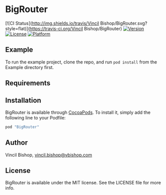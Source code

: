 # BigRouter

[![CI Status](http://img.shields.io/travis/Vincil Bishop/BigRouter.svg?style=flat)](https://travis-ci.org/Vincil Bishop/BigRouter)
[![Version](https://img.shields.io/cocoapods/v/BigRouter.svg?style=flat)](http://cocoapods.org/pods/BigRouter)
[![License](https://img.shields.io/cocoapods/l/BigRouter.svg?style=flat)](http://cocoapods.org/pods/BigRouter)
[![Platform](https://img.shields.io/cocoapods/p/BigRouter.svg?style=flat)](http://cocoapods.org/pods/BigRouter)

## Example

To run the example project, clone the repo, and run `pod install` from the Example directory first.

## Requirements

## Installation

BigRouter is available through [CocoaPods](http://cocoapods.org). To install
it, simply add the following line to your Podfile:

```ruby
pod "BigRouter"
```

## Author

Vincil Bishop, vincil.bishop@vbishop.com

## License

BigRouter is available under the MIT license. See the LICENSE file for more info.
